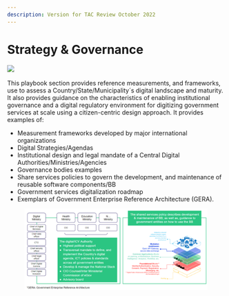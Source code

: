 ```yaml
---
description: Version for TAC Review October 2022
---
```


# Strategy & Governance

![](../../.gitbook/assets/Playbook\_01.png)

This playbook section provides reference measurements, and frameworks, use to assess a Country/State/Municipality´s digital landscape and maturity.  It also provides guidance on the characteristics of enabling institutional governance and a digital regulatory environment for digitizing government services at scale using a citizen-centric design approach. It provides examples of:&#x20;

* Measurement frameworks developed by major international organizations&#x20;
* Digital Strategies/Agendas&#x20;
* Institutional design and legal mandate of a Central Digital Authorities/Ministries/Agencies &#x20;
* Governance bodies examples&#x20;
* Share services policies to govern the development, and maintenance of reusable software components/BB
* Government services digitalization roadmap
* Exemplars of Government Enterprise Reference Architecture (GERA). &#x20;

<figure><img src="../../.gitbook/assets/govStack GERA.png" alt=""><figcaption></figcaption></figure>

